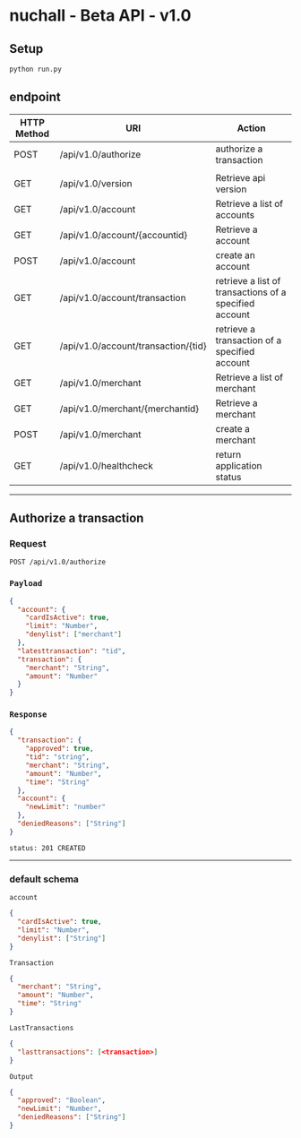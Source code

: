 # nuchall - Beta API - v1.0

## Setup

```sh
python run.py
```

## endpoint

| HTTP Method | URI                                 | Action                                                 |
| ----------- | ----------------------------------- | ------------------------------------------------------ |
| POST        | /api/v1.0/authorize                 | authorize a transaction                                |
|             |                                     |                                                        |
| GET         | /api/v1.0/version                   | Retrieve api version                                   |
| GET         | /api/v1.0/account                   | Retrieve a list of accounts                            |
| GET         | /api/v1.0/account/{accountid}       | Retrieve a account                                     |
| POST        | /api/v1.0/account                   | create an account                                      |
| GET         | /api/v1.0/account/transaction       | retrieve a list of transactions of a specified account |
| GET         | /api/v1.0/account/transaction/{tid} | retrieve a transaction of a specified account          |
| GET         | /api/v1.0/merchant                  | Retrieve a list of merchant                            |
| GET         | /api/v1.0/merchant/{merchantid}     | Retrieve a merchant                                    |
| POST        | /api/v1.0/merchant                  | create a merchant                                      |
| GET         | /api/v1.0/healthcheck               | return application status                              |

---

## Authorize a transaction

### Request

```http
POST /api/v1.0/authorize
```

### `Payload`

```json
{
  "account": {
    "cardIsActive": true,
    "limit": "Number",
    "denylist": ["merchant"]
  },
  "latesttransaction": "tid",
  "transaction": {
    "merchant": "String",
    "amount": "Number"
  }
}
```

### `Response`

```json
{
  "transaction": {
    "approved": true,
    "tid": "string",
    "merchant": "String",
    "amount": "Number",
    "time": "String"
  },
  "account": {
    "newLimit": "number"
  },
  "deniedReasons": ["String"]
}
```

```http
status: 201 CREATED
```

---

### default schema

`account`

```json
{
  "cardIsActive": true,
  "limit": "Number",
  "denylist": ["String"]
}
```

`Transaction`

```json
{
  "merchant": "String",
  "amount": "Number",
  "time": "String"
}
```

`LastTransactions`

```json
{
  "lasttransactions": [<transaction>]
}
```

`Output`

```json
{
  "approved": "Boolean",
  "newLimit": "Number",
  "deniedReasons": ["String"]
}
```
